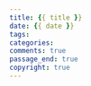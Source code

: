 ```yaml
---
title: {{ title }}
date: {{ date }}
tags:
categories:
comments: true
passage_end: true
copyright: true
---
```

